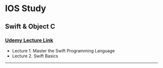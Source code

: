 # IOS Study

## Swift & Object C
### [Udemy Lecture Link](https://www.udemy.com/course/ios-10-bootcamp-swift-objective-c-tutorial)

- Lecture 1. Master the Swift Programming Language
- Lecture 2. Swift Basics

---
